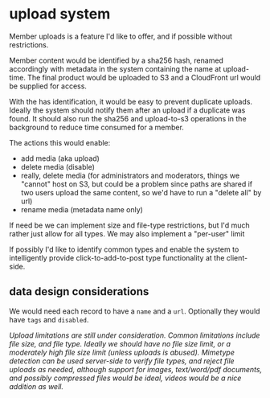 
# upload system

Member uploads is a feature I'd like to offer, and if possible without restrictions.

Member content would be identified by a sha256 hash, renamed accordingly with metadata in the system containing the name at upload-time.  The final product would be uploaded to S3 and a CloudFront url would be supplied for access.

With the has identification, it would be easy to prevent duplicate uploads.  Ideally the system should notify them after an upload if a duplicate was found.  It should also run the sha256 and upload-to-s3 operations in the background to reduce time consumed for a member.

The actions this would enable:

- add media (aka upload)
- delete media (disable)
- really, delete media (for administrators and moderators, things we "cannot" host on S3, but could be a problem since paths are shared if two users upload the same content, so we'd have to run a "delete all" by url)
- rename media (metadata name only)

If need be we can implement size and file-type restrictions, but I'd much rather just allow for all types.  We may also implement a "per-user" limit

If possibly I'd like to identify common types and enable the system to intelligently provide click-to-add-to-post type functionality at the client-side.


## data design considerations

We would need each record to have a `name` and a `url`.  Optionally they would have `tags` and `disabled`.

_Upload limitations are still under consideration.  Common limitations include file size, and file type.  Ideally we should have no file size limit, or a moderately high file size limit (unless uploads is abused).  Mimetype detection can be used server-side to verify file types, and reject file uploads as needed, although support for images, text/word/pdf documents, and possibly compressed files would be ideal, videos would be a nice addition as well._
